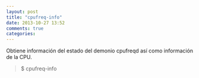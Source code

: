 ```yaml
---
layout: post
title: "cpufreq-info"
date: 2013-10-27 13:52
comments: true
categories: 
---
```

Obtiene información del estado del demonio cpufreqd así como información de la CPU.

>$ cpufreq-info

